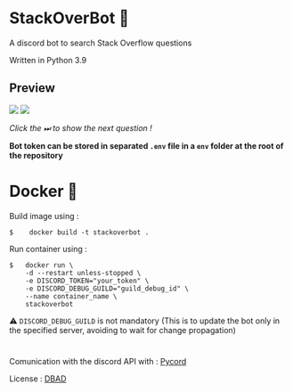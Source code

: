 
# StackOverBot 🤖

A discord bot to search Stack Overflow questions

Written in Python 3.9

## Preview
![](https://i.ibb.co/VWXPGW5/image-2022-05-07-202341359.png)
![](https://i.ibb.co/PG68bZm/image-2022-05-07-002807207.png)

*Click the ⏭ to show the next question !*

**Bot token can be stored in separated `.env` file in a `env` folder at the root of the repository**

# Docker 🐋

Build image using : 
```
$    docker build -t stackoverbot .
```
Run container using : 
```
$   docker run \
    -d --restart unless-stopped \
    -e DISCORD_TOKEN="your_token" \
    -e DISCORD_DEBUG_GUILD="guild_debug_id" \
    --name container_name \
    stackoverbot
```
⚠ `DISCORD_DEBUG_GUILD` is not mandatory (This is to update the bot only in the specified server, avoiding to wait for change propagation)

# 
Comunication with the discord API with : [Pycord](https://github.com/Pycord-Development/pycord)

License : [DBAD](https://github.com/philsturgeon/dbad)
